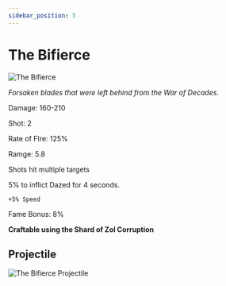 ```yaml
---
sidebar_position: 5
---
```

# The Bifierce

![The Bifierce](https://vwiki.valorserver.com/api/item/picture/The%20Bifierce)

<i>Forsaken blades that were left behind from the War of Decades.</i>

Damage: 160-210

Shot: 2 

Rate of FIre: 125%

Ramge: 5.8

Shots hit multiple targets

5% to inflict Dazed for 4 seconds.

    +5% Speed
    
Fame Bonus: 8%

**Craftable using the Shard of Zol Corruption**

## Projectile

![The Bifierce Projectile](https://cdn.discordapp.com/attachments/953134990428868629/969068406227763250/bifierce.gif)
